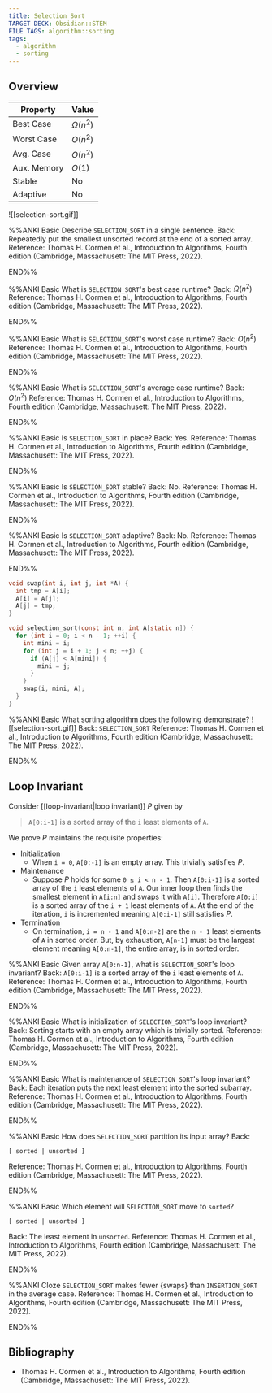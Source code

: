 ```yaml
---
title: Selection Sort
TARGET DECK: Obsidian::STEM
FILE TAGS: algorithm::sorting
tags:
  - algorithm
  - sorting
---
```


## Overview

Property    | Value
----------- | --------
Best Case   | $\Omega(n^2)$
Worst Case  | $O(n^2)$
Avg. Case   | $O(n^2)$
Aux. Memory | $O(1)$
Stable      | No
Adaptive    | No

![[selection-sort.gif]]


%%ANKI
Basic
Describe `SELECTION_SORT` in a single sentence.
Back: Repeatedly put the smallest unsorted record at the end of a sorted array.
Reference: Thomas H. Cormen et al., Introduction to Algorithms, Fourth edition (Cambridge, Massachusett: The MIT Press, 2022).
<!--ID: 1707589393190-->
END%%

%%ANKI
Basic
What is `SELECTION_SORT`'s best case runtime?
Back: $\Omega(n^2)$
Reference: Thomas H. Cormen et al., Introduction to Algorithms, Fourth edition (Cambridge, Massachusett: The MIT Press, 2022).
<!--ID: 1707398773323-->
END%%

%%ANKI
Basic
What is `SELECTION_SORT`'s worst case runtime?
Back: $O(n^2)$
Reference: Thomas H. Cormen et al., Introduction to Algorithms, Fourth edition (Cambridge, Massachusett: The MIT Press, 2022).
<!--ID: 1707398773326-->
END%%

%%ANKI
Basic
What is `SELECTION_SORT`'s average case runtime?
Back: $O(n^2)$
Reference: Thomas H. Cormen et al., Introduction to Algorithms, Fourth edition (Cambridge, Massachusett: The MIT Press, 2022).
<!--ID: 1707398773327-->
END%%

%%ANKI
Basic
Is `SELECTION_SORT` in place?
Back: Yes.
Reference: Thomas H. Cormen et al., Introduction to Algorithms, Fourth edition (Cambridge, Massachusett: The MIT Press, 2022).
<!--ID: 1707398773328-->
END%%

%%ANKI
Basic
Is `SELECTION_SORT` stable?
Back: No.
Reference: Thomas H. Cormen et al., Introduction to Algorithms, Fourth edition (Cambridge, Massachusett: The MIT Press, 2022).
<!--ID: 1707398773330-->
END%%

%%ANKI
Basic
Is `SELECTION_SORT` adaptive?
Back: No.
Reference: Thomas H. Cormen et al., Introduction to Algorithms, Fourth edition (Cambridge, Massachusett: The MIT Press, 2022).
<!--ID: 1707504634778-->
END%%

```c
void swap(int i, int j, int *A) {
  int tmp = A[i];
  A[i] = A[j];
  A[j] = tmp;
}

void selection_sort(const int n, int A[static n]) {
  for (int i = 0; i < n - 1; ++i) {
	int mini = i;
    for (int j = i + 1; j < n; ++j) {
      if (A[j] < A[mini]) {
	    mini = j;
      }
    }
    swap(i, mini, A);
  }
}
```

%%ANKI
Basic
What sorting algorithm does the following demonstrate?
![[selection-sort.gif]]
Back: `SELECTION_SORT`
Reference: Thomas H. Cormen et al., Introduction to Algorithms, Fourth edition (Cambridge, Massachusett: The MIT Press, 2022).
<!--ID: 1707400943836-->
END%%

## Loop Invariant

Consider [[loop-invariant|loop invariant]] $P$ given by

> `A[0:i-1]` is a sorted array of the `i` least elements of `A`.

We prove $P$ maintains the requisite properties:

* Initialization
	* When `i = 0`, `A[0:-1]` is an empty array. This trivially satisfies $P$.
* Maintenance
	* Suppose $P$ holds for some `0 ≤ i < n - 1`. Then `A[0:i-1]` is a sorted array of the `i` least elements of `A`. Our inner loop then finds the smallest element in `A[i:n]` and swaps it with `A[i]`. Therefore `A[0:i]` is a sorted array of the `i + 1` least elements of `A`. At the end of the iteration, `i` is incremented meaning `A[0:i-1]` still satisfies $P$.
* Termination
	* On termination, `i = n - 1` and `A[0:n-2]` are the `n - 1` least elements of `A` in sorted order. But, by exhaustion, `A[n-1]` must be the largest element meaning `A[0:n-1]`, the entire array, is in sorted order.

%%ANKI
Basic
Given array `A[0:n-1]`, what is `SELECTION_SORT`'s loop invariant?
Back: `A[0:i-1]` is a sorted array of the `i` least elements of `A`.
Reference: Thomas H. Cormen et al., Introduction to Algorithms, Fourth edition (Cambridge, Massachusett: The MIT Press, 2022).
<!--ID: 1707398773331-->
END%%

%%ANKI
Basic
What is initialization of `SELECTION_SORT`'s loop invariant?
Back: Sorting starts with an empty array which is trivially sorted.
Reference: Thomas H. Cormen et al., Introduction to Algorithms, Fourth edition (Cambridge, Massachusett: The MIT Press, 2022).
<!--ID: 1707398773333-->
END%%

%%ANKI
Basic
What is maintenance of `SELECTION_SORT`'s loop invariant?
Back: Each iteration puts the next least element into the sorted subarray.
Reference: Thomas H. Cormen et al., Introduction to Algorithms, Fourth edition (Cambridge, Massachusett: The MIT Press, 2022).
<!--ID: 1707398773334-->
END%%

%%ANKI
Basic
How does `SELECTION_SORT` partition its input array?
Back:
```
[ sorted | unsorted ]
```
Reference: Thomas H. Cormen et al., Introduction to Algorithms, Fourth edition (Cambridge, Massachusett: The MIT Press, 2022).
<!--ID: 1707399790952-->
END%%

%%ANKI
Basic
Which element will `SELECTION_SORT` move to `sorted`?
```
[ sorted | unsorted ]
```
Back: The least element in `unsorted`.
Reference: Thomas H. Cormen et al., Introduction to Algorithms, Fourth edition (Cambridge, Massachusett: The MIT Press, 2022).
<!--ID: 1707399790955-->
END%%

%%ANKI
Cloze
`SELECTION_SORT` makes fewer {swaps} than `INSERTION_SORT` in the average case.
Reference: Thomas H. Cormen et al., Introduction to Algorithms, Fourth edition (Cambridge, Massachusett: The MIT Press, 2022).
<!--ID: 1708002177782-->
END%%

## Bibliography

* Thomas H. Cormen et al., Introduction to Algorithms, Fourth edition (Cambridge, Massachusett: The MIT Press, 2022).
